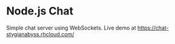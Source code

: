 # Node.js Chat

Simple chat server using WebSockets. Live demo at https://chat-stygianabyss.rhcloud.com/

